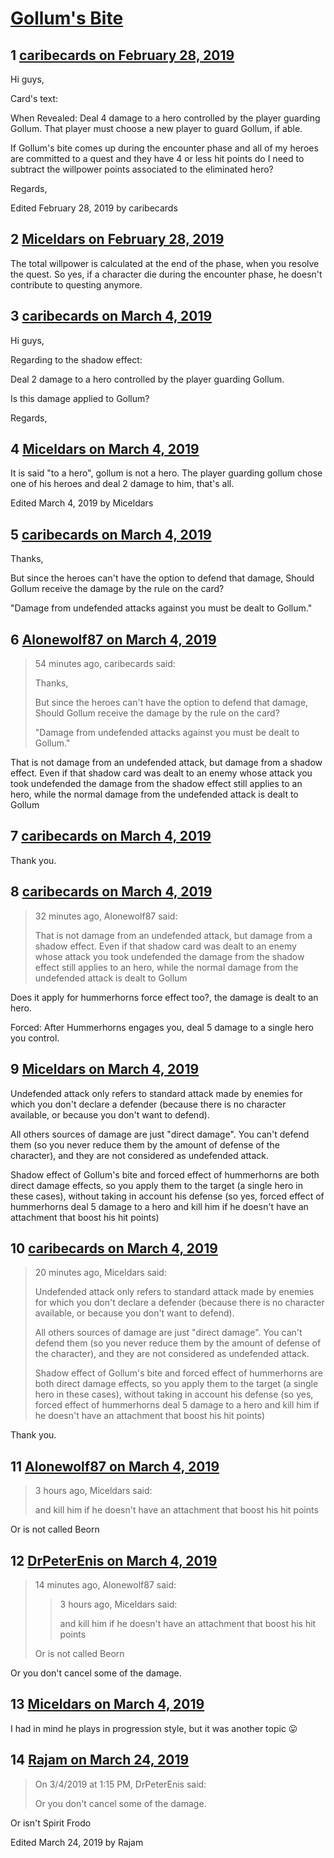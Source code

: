 # [Gollum&#039;s Bite](https://community.fantasyflightgames.com/topic/291583-gollums-bite/)

## 1 [caribecards on February 28, 2019](https://community.fantasyflightgames.com/topic/291583-gollums-bite/?do=findComment&comment=3636162)

Hi guys,

Card's text:

When Revealed: Deal 4 damage to a hero controlled by the player guarding Gollum. That player must choose a new player to guard Gollum, if able.

If Gollum's bite comes up during the encounter phase and all of my heroes are committed to a quest and they have 4 or less hit points do I need to subtract the willpower points associated to the eliminated hero?

Regards,

Edited February 28, 2019 by caribecards

## 2 [Miceldars on February 28, 2019](https://community.fantasyflightgames.com/topic/291583-gollums-bite/?do=findComment&comment=3636221)

The total willpower is calculated at the end of the phase, when you resolve the quest. So yes, if a character die during the encounter phase, he doesn't contribute to questing anymore.

## 3 [caribecards on March 4, 2019](https://community.fantasyflightgames.com/topic/291583-gollums-bite/?do=findComment&comment=3638935)

Hi guys,

Regarding to the shadow effect:

Deal 2 damage to a hero controlled by the player guarding Gollum.

Is this damage applied to Gollum?

Regards,

## 4 [Miceldars on March 4, 2019](https://community.fantasyflightgames.com/topic/291583-gollums-bite/?do=findComment&comment=3638943)

It is said "to a hero", gollum is not a hero. The player guarding gollum chose one of his heroes and deal 2 damage to him, that's all.

Edited March 4, 2019 by Miceldars

## 5 [caribecards on March 4, 2019](https://community.fantasyflightgames.com/topic/291583-gollums-bite/?do=findComment&comment=3638949)

Thanks,

But since the heroes can't have the option to defend that damage, Should Gollum receive the damage by the rule on the card?

"Damage from undefended attacks against you must be dealt to Gollum."

## 6 [Alonewolf87 on March 4, 2019](https://community.fantasyflightgames.com/topic/291583-gollums-bite/?do=findComment&comment=3638969)

> 54 minutes ago, caribecards said:
> 
> Thanks,
> 
> But since the heroes can't have the option to defend that damage, Should Gollum receive the damage by the rule on the card?
> 
> "Damage from undefended attacks against you must be dealt to Gollum."

That is not damage from an undefended attack, but damage from a shadow effect. Even if that shadow card was dealt to an enemy whose attack you took undefended the damage from the shadow effect still applies to an hero, while the normal damage from the undefended attack is dealt to Gollum

## 7 [caribecards on March 4, 2019](https://community.fantasyflightgames.com/topic/291583-gollums-bite/?do=findComment&comment=3638978)

Thank you.

## 8 [caribecards on March 4, 2019](https://community.fantasyflightgames.com/topic/291583-gollums-bite/?do=findComment&comment=3638980)

> 32 minutes ago, Alonewolf87 said:
> 
> That is not damage from an undefended attack, but damage from a shadow effect. Even if that shadow card was dealt to an enemy whose attack you took undefended the damage from the shadow effect still applies to an hero, while the normal damage from the undefended attack is dealt to Gollum

Does it apply for hummerhorns force effect too?, the damage is dealt to an hero.

Forced: After Hummerhorns engages you, deal 5 damage to a single hero you control.

## 9 [Miceldars on March 4, 2019](https://community.fantasyflightgames.com/topic/291583-gollums-bite/?do=findComment&comment=3639015)

Undefended attack only refers to standard attack made by enemies for which you don't declare a defender (because there is no character available, or because you don't want to defend).

All others sources of damage are just "direct damage". You can't defend them (so you never reduce them by the amount of defense of the character), and they are not considered as undefended attack.

Shadow effect of Gollum's bite and forced effect of hummerhorns are both direct damage effects, so you apply them to the target (a single hero in these cases), without taking in account his defense (so yes, forced effect of hummerhorns deal 5 damage to a hero and kill him if he doesn't have an attachment that boost his hit points)

## 10 [caribecards on March 4, 2019](https://community.fantasyflightgames.com/topic/291583-gollums-bite/?do=findComment&comment=3639025)

> 20 minutes ago, Miceldars said:
> 
> Undefended attack only refers to standard attack made by enemies for which you don't declare a defender (because there is no character available, or because you don't want to defend).
> 
> All others sources of damage are just "direct damage". You can't defend them (so you never reduce them by the amount of defense of the character), and they are not considered as undefended attack.
> 
> Shadow effect of Gollum's bite and forced effect of hummerhorns are both direct damage effects, so you apply them to the target (a single hero in these cases), without taking in account his defense (so yes, forced effect of hummerhorns deal 5 damage to a hero and kill him if he doesn't have an attachment that boost his hit points)

Thank you.

## 11 [Alonewolf87 on March 4, 2019](https://community.fantasyflightgames.com/topic/291583-gollums-bite/?do=findComment&comment=3639149)

> 3 hours ago, Miceldars said:
> 
> and kill him if he doesn't have an attachment that boost his hit points

Or is not called Beorn

## 12 [DrPeterEnis on March 4, 2019](https://community.fantasyflightgames.com/topic/291583-gollums-bite/?do=findComment&comment=3639163)

> 14 minutes ago, Alonewolf87 said:
> > 3 hours ago, Miceldars said:
> > 
> > and kill him if he doesn't have an attachment that boost his hit points
> 
> Or is not called Beorn﻿

Or you don't cancel some of the damage.

## 13 [Miceldars on March 4, 2019](https://community.fantasyflightgames.com/topic/291583-gollums-bite/?do=findComment&comment=3639424)

I had in mind he plays in progression style, but it was another topic 😛

## 14 [Rajam on March 24, 2019](https://community.fantasyflightgames.com/topic/291583-gollums-bite/?do=findComment&comment=3655892)

> On 3/4/2019 at 1:15 PM, DrPeterEnis said:
> 
> Or you don't cancel some of the damage.

Or isn't Spirit Frodo

Edited March 24, 2019 by Rajam


